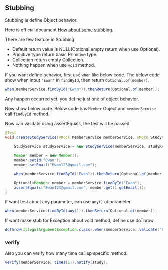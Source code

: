 ## Stubbing

Stubbing is define Object behavior.

Here is official document [How about some stubbing](https://javadoc.io/doc/org.mockito/mockito-core/latest/org/mockito/Mockito.html#2). 


There are few feature in Stubbing.

- Default return value is NULL(Optional.empty return when use Optional).
- Primitive type return basic Primitive type.
- Collection return empty Collection.
- Nothing happen when use `void` method.

If you want define behavior, first use `when` like below code. The below code show when input `"Ewan"` in `findById`, then return `Optional.of(member)`. 

~~~java
when(memberService.findById("Ewan")).thenReturn(Optional.of(member));
~~~

Any happen occurred yet, you define just one of object behavior.

Now show below code. Below code has `Member` Object and `memberService` call `findById` method.

Now can validate using assertEquals, the test will be passed.

~~~java
@Test
void createStudyService(@Mock MemberService memberService, @Mock StudyRepository studyRepository){
    
    StudyService studyService = new StudyService(memberService, studyRepository);

    Member member = new Member();
    member.setId("Ewan");
    member.setEmail("Ewan123@gmail.com");

    when(memberService.findById("Ewan")).thenReturn(Optional.of(member));

    Optional<Member> member = memberService.findById("Ewan");                                            
    assertEquals("Ewan123@gmail.com", member.get().getEmail());
}
~~~

If want test about any parameter, can use `any()` at parameter.

~~~java
when(memberService.findById(any())).thenReturn(Optional.of(member));
~~~

If want make stub for Exception about void method, define use doThrow.

~~~java
doThrow(IllegalArgumentException.class).when(memberService).validate("Ewan");
~~~

### verify
Also you can verify how many time call sp specific method.
~~~java
verify(memberService, times(1)).notify(study);
~~~
